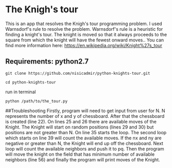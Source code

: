 # The Knigh's tour

This is an app that resolves the Knigh's tour programming problem. I used Warnsdorf's rule to resolve the problem. Warnsdorf's rule is a heuristic for finding a knight's tour. The knight is moved so that it always proceeds to the square from which the knight will have the fewest onward moves.. You can find more information here: https://en.wikipedia.org/wiki/Knight%27s_tour

## Requirements: python2.7
```
git clone https://github.com/nisicadmir/python-knights-tour.git
```
```
cd python-knights-tour
```
run in terminal
```
python /path/to/the_tour.py
```

##Troubleshooting
Firstly, program will need to get input from user for N. N represents the number of x and y of chessboard. After that the chessboard is created (line 22). On lines 25 and 26 there are available moves of the Knight. The Knight will start on random positions (lines 29 and 30) but positions are not greater than N. On line 35 starts the loop. The second loop which starts on line 39 will count the available moves. If the nx and ny are negative or greater than N, the Knight will end up off the chessboard. Next loop will count the available neighbors and push it to pq. Then the program will move the knight on the field that has minimum number of available neighbors (line 56) and finally the program will print moves of the Knight.
